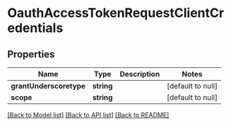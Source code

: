 # OauthAccessTokenRequestClientCredentials

## Properties
Name | Type | Description | Notes
------------ | ------------- | ------------- | -------------
**grantUnderscoretype** | **string** |  | [default to null]
**scope** | **string** |  | [default to null]

[[Back to Model list]](../README.md#documentation-for-models) [[Back to API list]](../README.md#documentation-for-api-endpoints) [[Back to README]](../README.md)


